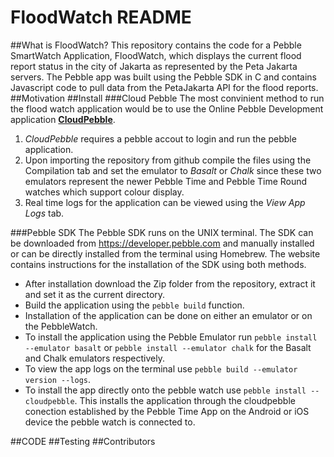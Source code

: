 # FloodWatch README
##What is FloodWatch?
This repository contains the code for a Pebble SmartWatch Application, FloodWatch, which displays the current flood report status in the city of Jakarta as represented by the Peta Jakarta servers. The Pebble app was built using the Pebble SDK in C and contains Javascript code to pull data from the PetaJakarta API for the flood reports.
##Motivation
##Install
###Cloud Pebble
The most convinient method to run the flood watch application would be to use the Online Pebble Development application [**CloudPebble**](https://cloudpebble.net "CloudPebble").

1. *CloudPebble* requires a pebble accout to login and run the pebble application.
2. Upon importing the repository from github compile the files using the Compilation tab and set the emulator to *Basalt* or *Chalk* since these two emulators represent the newer Pebble Time and Pebble Time Round watches which support colour display.
3. Real time logs for the application can be viewed using the *View App Logs* tab.

###Pebble SDK
The Pebble SDK runs on the UNIX terminal. The SDK can be downloaded from https://developer.pebble.com and manually installed or can be directly installed from the terminal using Homebrew. The website contains instructions for the installation of the SDK using both methods.
* After installation download the Zip folder from the repository, extract it and set it as the current directory.
* Build the application using the `pebble build` function.
* Installation of the application can be done on either an emulator or on the PebbleWatch.
* To install the application using the Pebble Emulator run `pebble install --emulator basalt` or `pebble install --emulator chalk` for the Basalt and Chalk emulators respectively.
* To view the app logs on the terminal use `pebble build --emulator version --logs`.
* To install the app directly onto the pebble watch use `pebble install --cloudpebble`. This installs the application through the cloudpebble conection established by the Pebble Time App on the Android or iOS device the pebble watch is connected to.

##CODE
##Testing
##Contributors


